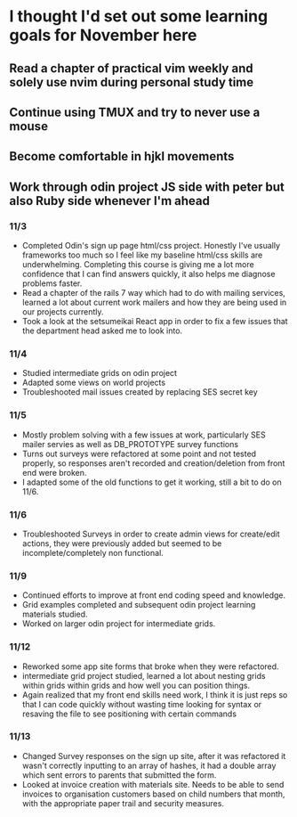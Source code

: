# I thought I'd set out some learning goals for November here

## Read a chapter of practical vim weekly and solely use nvim during personal study time

## Continue using TMUX and try to never use a mouse

## Become comfortable in hjkl movements

## Work through odin project JS side with peter but also Ruby side whenever I'm ahead

### 11/3

- Completed Odin's sign up page html/css project. Honestly I've usually frameworks too much so I feel like my baseline html/css skills are underwhelming. Completing this course is giving me a lot more confidence that I can find answers quickly, it also helps me diagnose problems faster.
- Read a chapter of the rails 7 way which had to do with mailing services, learned a lot about current work mailers and how they are being used in our projects currently.
- Took a look at the setsumeikai React app in order to fix a few issues that the department head asked me to look into.

### 11/4

- Studied intermediate grids on odin project
- Adapted some views on world projects
- Troubleshooted mail issues created by replacing SES secret key

### 11/5

- Mostly problem solving with a few issues at work, particularly SES mailer servies as well as DB_PROTOTYPE survey functions
- Turns out surveys were refactored at some point and not tested properly, so responses aren't recorded and creation/deletion from front end were broken.
- I adapted some of the old functions to get it working, still a bit to do on 11/6.

### 11/6

- Troubleshooted Surveys in order to create admin views for create/edit actions, they were previously added but seemed to be incomplete/completely non functional.

### 11/9

- Continued efforts to improve at front end coding speed and knowledge.
- Grid examples completed and subsequent odin project learning materials studied.
- Worked on larger odin project for intermediate grids.

### 11/12

- Reworked some app site forms that broke when they were refactored.
- intermediate grid project studied, learned a lot about nesting grids within grids within grids and how well you can position things.
- Again realized that my front end skills need work, I think it is just reps so that I can code quickly without wasting time looking for syntax or resaving the file to see positioning with certain commands

### 11/13

- Changed Survey responses on the sign up site, after it was refactored it wasn't correctly inputting to an array of hashes, it had a double array which sent errors to parents that submitted the form.
- Looked at invoice creation with materials site. Needs to be able to send invoices to organisation customers based on child numbers that month, with the appropriate paper trail and security measures.
